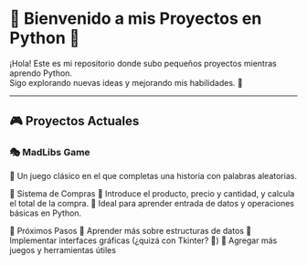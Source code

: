 # 🐍 Bienvenido a mis Proyectos en Python 🚀

¡Hola! Este es mi repositorio donde subo pequeños proyectos mientras aprendo Python.  
Sigo explorando nuevas ideas y mejorando mis habilidades. 🌟  

---

## 🎮 Proyectos Actuales

### 🎭 MadLibs Game  
🔹 Un juego clásico en el que completas una historia con palabras aleatorias.  
 


🛒 Sistema de Compras
🔹 Introduce el producto, precio y cantidad, y calcula el total de la compra.
🔹 Ideal para aprender entrada de datos y operaciones básicas en Python.




🚀 Próximos Pasos
📌 Aprender más sobre estructuras de datos
📌 Implementar interfaces gráficas (¿quizá con Tkinter? 🤔)
📌 Agregar más juegos y herramientas útiles

